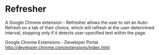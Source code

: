 Refresher
=========

A Google Chrome extension - Refresher allows the user to set an Auto-Refresh on a tab of their choice, which will refresh at the user-determined interval, stopping only if it detects user-specified text within the page.

Google Chrome Extensions - Developer Portal
http://developer.chrome.com/extensions/index.html
